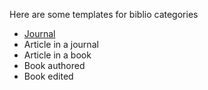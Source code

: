 Here are some templates for biblio categories

- [Journal](https://github.com/jcowey/biblio/blob/main/journal.md)
- Article in a journal
- Article in a book
- Book authored
- Book edited
